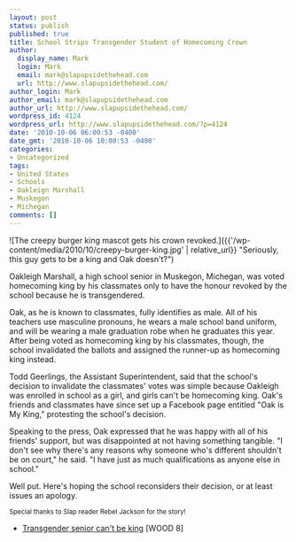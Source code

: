 ```yaml
---
layout: post
status: publish
published: true
title: School Strips Transgender Student of Homecoming Crown
author:
  display_name: Mark
  login: Mark
  email: mark@slapupsidethehead.com
  url: http://www.slapupsidethehead.com/
author_login: Mark
author_email: mark@slapupsidethehead.com
author_url: http://www.slapupsidethehead.com/
wordpress_id: 4124
wordpress_url: http://www.slapupsidethehead.com/?p=4124
date: '2010-10-06 06:00:53 -0400'
date_gmt: '2010-10-06 10:00:53 -0400'
categories:
- Uncategorized
tags:
- United States
- Schools
- Oakleign Marshall
- Muskegon
- Michegan
comments: []
---
```

![The creepy burger king mascot gets his crown revoked.]({{'/wp-content/media/2010/10/creepy-burger-king.jpg' | relative_url}} "Seriously, this guy gets to be a king and Oak doesn't?")

Oakleigh Marshall, a high school senior in Muskegon, Michegan, was voted homecoming king by his classmates only to have the honour revoked by the school because he is transgendered.

Oak, as he is known to classmates, fully identifies as male. All of his teachers use masculine pronouns, he wears a male school band uniform, and will be wearing a male graduation robe when he graduates this year. After being voted as homecoming king by his classmates, though, the school invalidated the ballots and assigned the runner-up as homecoming king instead.

Todd Geerlings, the Assistant Superintendent, said that the school's decision to invalidate the classmates' votes was simple because Oakleigh was enrolled in school as a girl, and girls can't be homecoming king. Oak's friends and classmates have since set up a Facebook page entitled "Oak is My King," protesting the school's decision.

Speaking to the press, Oak expressed that he was happy with all of his friends' support, but was disappointed at not having something tangible. "I don't see why there's any reasons why someone who's different shouldn't be on court," he said. "I have just as much qualifications as anyone else in school."

Well put. Here's hoping the school reconsiders their decision, or at least issues an apology.

<small>Special thanks to Slap reader Rebel Jackson for the story!</small>

- [Transgender senior can't be king](http://www.woodtv.com/dpp/news/local/muskegon_county/No-'king'-title-for-transgender-senior) [WOOD 8]
